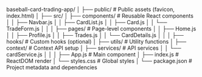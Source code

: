 baseball-card-trading-app/
│
├── public/        # Public assets (favicon, index.html)
│
├── src/
│   ├── components/   # Reusable React components
│   │   ├── Navbar.js
│   │   ├── CardList.js
│   │   ├── Card.js
│   │   └── TradeForm.js
│   │
│   ├── pages/        # Page-level components
│   │   ├── Home.js
│   │   ├── Profile.js
│   │   ├── Trades.js
│   │   └── CardDetails.js
│   │
│   ├── hooks/        # Custom hooks (optional)
│   ├── utils/        # Utility functions
│   ├── context/      # Context API setup
│   ├── services/     # API services
│   │   └── cardService.js
│   │
│   ├── App.js        # Main component
│   ├── index.js      # ReactDOM render
│   └── styles.css    # Global styles
│
└── package.json     # Project metadata and dependencies

